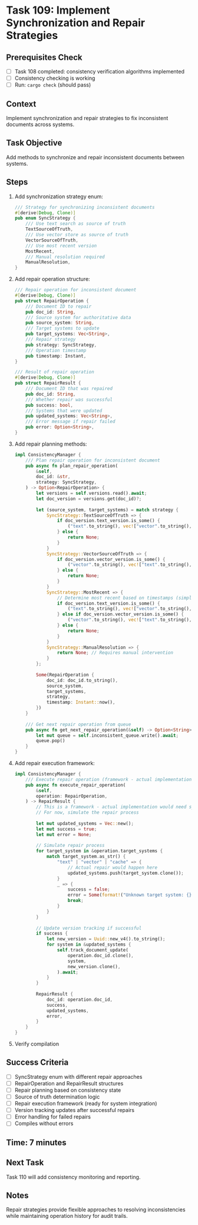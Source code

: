 # Task 109: Implement Synchronization and Repair Strategies

## Prerequisites Check
- [ ] Task 108 completed: consistency verification algorithms implemented
- [ ] Consistency checking is working
- [ ] Run: `cargo check` (should pass)

## Context
Implement synchronization and repair strategies to fix inconsistent documents across systems.

## Task Objective
Add methods to synchronize and repair inconsistent documents between systems.

## Steps
1. Add synchronization strategy enum:
   ```rust
   /// Strategy for synchronizing inconsistent documents
   #[derive(Debug, Clone)]
   pub enum SyncStrategy {
       /// Use text search as source of truth
       TextSourceOfTruth,
       /// Use vector store as source of truth
       VectorSourceOfTruth,
       /// Use most recent version
       MostRecent,
       /// Manual resolution required
       ManualResolution,
   }
   ```
2. Add repair operation structure:
   ```rust
   /// Repair operation for inconsistent document
   #[derive(Debug, Clone)]
   pub struct RepairOperation {
       /// Document ID to repair
       pub doc_id: String,
       /// Source system for authoritative data
       pub source_system: String,
       /// Target systems to update
       pub target_systems: Vec<String>,
       /// Repair strategy
       pub strategy: SyncStrategy,
       /// Operation timestamp
       pub timestamp: Instant,
   }
   
   /// Result of repair operation
   #[derive(Debug, Clone)]
   pub struct RepairResult {
       /// Document ID that was repaired
       pub doc_id: String,
       /// Whether repair was successful
       pub success: bool,
       /// Systems that were updated
       pub updated_systems: Vec<String>,
       /// Error message if repair failed
       pub error: Option<String>,
   }
   ```
3. Add repair planning methods:
   ```rust
   impl ConsistencyManager {
       /// Plan repair operation for inconsistent document
       pub async fn plan_repair_operation(
           &self,
           doc_id: &str,
           strategy: SyncStrategy,
       ) -> Option<RepairOperation> {
           let versions = self.versions.read().await;
           let doc_version = versions.get(doc_id)?;
           
           let (source_system, target_systems) = match strategy {
               SyncStrategy::TextSourceOfTruth => {
                   if doc_version.text_version.is_some() {
                       ("text".to_string(), vec!["vector".to_string(), "cache".to_string()])
                   } else {
                       return None;
                   }
               }
               SyncStrategy::VectorSourceOfTruth => {
                   if doc_version.vector_version.is_some() {
                       ("vector".to_string(), vec!["text".to_string(), "cache".to_string()])
                   } else {
                       return None;
                   }
               }
               SyncStrategy::MostRecent => {
                   // Determine most recent based on timestamps (simplified)
                   if doc_version.text_version.is_some() {
                       ("text".to_string(), vec!["vector".to_string(), "cache".to_string()])
                   } else if doc_version.vector_version.is_some() {
                       ("vector".to_string(), vec!["text".to_string(), "cache".to_string()])
                   } else {
                       return None;
                   }
               }
               SyncStrategy::ManualResolution => {
                   return None; // Requires manual intervention
               }
           };
           
           Some(RepairOperation {
               doc_id: doc_id.to_string(),
               source_system,
               target_systems,
               strategy,
               timestamp: Instant::now(),
           })
       }
       
       /// Get next repair operation from queue
       pub async fn get_next_repair_operation(&self) -> Option<String> {
           let mut queue = self.inconsistent_queue.write().await;
           queue.pop()
       }
   }
   ```
4. Add repair execution framework:
   ```rust
   impl ConsistencyManager {
       /// Execute repair operation (framework - actual implementation depends on system interfaces)
       pub async fn execute_repair_operation(
           &self,
           operation: RepairOperation,
       ) -> RepairResult {
           // This is a framework - actual implementation would need system references
           // For now, simulate the repair process
           
           let mut updated_systems = Vec::new();
           let mut success = true;
           let mut error = None;
           
           // Simulate repair process
           for target_system in &operation.target_systems {
               match target_system.as_str() {
                   "text" | "vector" | "cache" => {
                       // Actual repair would happen here
                       updated_systems.push(target_system.clone());
                   }
                   _ => {
                       success = false;
                       error = Some(format!("Unknown target system: {}", target_system));
                       break;
                   }
               }
           }
           
           // Update version tracking if successful
           if success {
               let new_version = Uuid::new_v4().to_string();
               for system in &updated_systems {
                   self.track_document_update(
                       operation.doc_id.clone(),
                       system,
                       new_version.clone(),
                   ).await;
               }
           }
           
           RepairResult {
               doc_id: operation.doc_id,
               success,
               updated_systems,
               error,
           }
       }
   }
   ```
5. Verify compilation

## Success Criteria
- [ ] SyncStrategy enum with different repair approaches
- [ ] RepairOperation and RepairResult structures
- [ ] Repair planning based on consistency state
- [ ] Source of truth determination logic
- [ ] Repair execution framework (ready for system integration)
- [ ] Version tracking updates after successful repairs
- [ ] Error handling for failed repairs
- [ ] Compiles without errors

## Time: 7 minutes

## Next Task
Task 110 will add consistency monitoring and reporting.

## Notes
Repair strategies provide flexible approaches to resolving inconsistencies while maintaining operation history for audit trails.